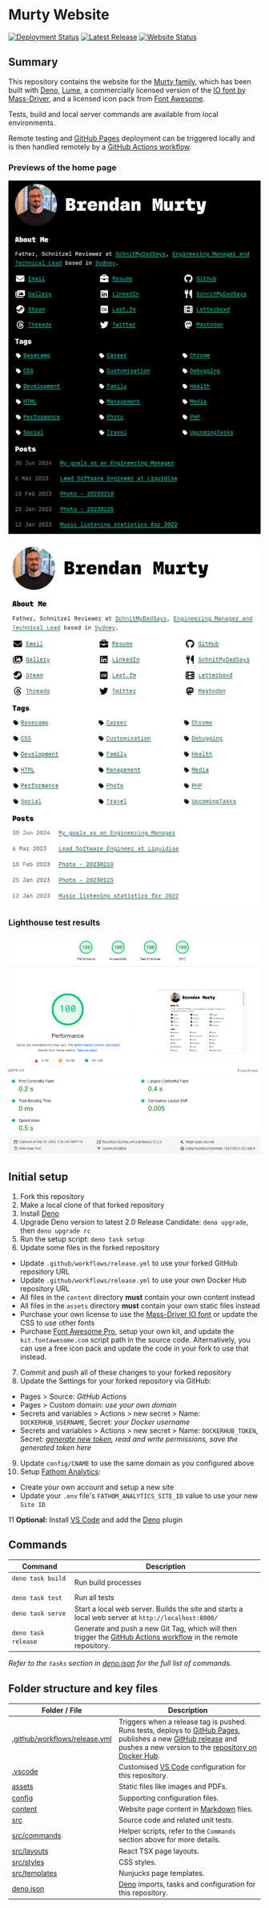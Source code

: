 # Murty Website

[ ![Deployment Status](https://img.shields.io/github/actions/workflow/status/brendanmurty/site/release.yml?label=Deployment%20Status&style=flat-square&labelColor=%23222222)](https://github.com/brendanmurty/site/actions/workflows/release.yml)
[ ![Latest Release](https://img.shields.io/github/v/release/brendanmurty/site?label=Latest%20Release&style=flat-square&color=%2323c5b0&labelColor=%23222222)](https://github.com/brendanmurty/site/releases)
[ ![Website Status](https://img.shields.io/website?url=https%3A%2F%2Fmurty.au&up_message=online&down_message=offline&style=flat-square&logo=globe&label=Website%20Status&labelColor=%23222222)](https://murty.au)

## Summary

This repository contains the website for the [Murty family](https://murty.au/), which has been built with [Deno](https://deno.land/), [Lume](https://lumeland.github.io/), a commercially licensed version of the [IO font by Mass-Driver](https://io.mass-driver.com/), and a licensed icon pack from [Font Awesome](https://fontawesome.com/).

Tests, build and local server commands are available from local environments.

Remote testing and [GitHub Pages](https://pages.github.com/) deployment can be triggered locally and is then handled remotely by a [GitHub Actions workflow](.github/workflows/release.yml).

### Previews of the home page

![Preview of the home page in dark mode](assets/docs/home-dark.png)

![Preview of the home page in light mode](assets/docs/home-light.png)

### Lighthouse test results

[![Lighthouse test results](assets/docs/lighthouse-test-results.png)](https://pagespeed.web.dev/analysis/https-murty-au/zlapa2j1go?form_factor=desktop)

## Initial setup

1. Fork this repository
2. Make a local clone of that forked repository
3. Install [Deno](https://docs.deno.com/runtime/manual/getting_started/installation/)
4. Upgrade Deno version to latest 2.0 Release Candidate: `deno upgrade`, then `deno upgrade rc`
5. Run the setup script: `deno task setup`
6. Update some files in the forked repository

- Update `.github/workflows/release.yml` to use your forked GitHub repository URL
- Update `.github/workflows/release.yml` to use your own Docker Hub repository URL
- All files in the `content` directory **must** contain your own content instead
- All files in the `assets` directory **must** contain your own static files instead
- Purchase your own license to use the [Mass-Driver IO font](https://io.mass-driver.com/) or update the CSS to use other fonts
- Purchase [Font Awesome Pro](https://fontawesome.com/), setup your own kit, and update the `kit.fontawesome.com` script path in the source code. Alternatively, you can use a free icon pack and update the code in your fork to use that instead.

7. Commit and push all of these changes to your forked repository
8. Update the Settings for your forked repository via GitHub:

- Pages > Source: _GitHub Actions_
- Pages > Custom domain: _use your own domain_
- Secrets and variables > Actions > new secret > Name: `DOCKERHUB_USERNAME`, Secret: _your Docker username_
- Secrets and variables > Actions > new secret > Name: `DOCKERHUB_TOKEN`, Secret: _[generate new token](https://app.docker.com/settings/personal-access-tokens), read and write permissions, save the generated token here_

9. Update `config/CNAME` to use the same domain as you configured above
10. Setup [Fathom Analytics](https://usefathom.com/):

- Create your own account and setup a new site
- Update your `.env` file's `FATHOM_ANALYTICS_SITE_ID` value to use your new `Site ID`

11 **Optional:** Install [VS Code](https://code.visualstudio.com/) and add the [Deno](https://marketplace.visualstudio.com/items?itemName=denoland.vscode-deno) plugin

## Commands

| Command | Description |
| ---- | ---- |
| `deno task build` &nbsp; &nbsp; &nbsp; &nbsp; &nbsp; &nbsp; &nbsp; &nbsp; &nbsp; &nbsp;  | Run build processes |
| `deno task test`  | Run all tests |
| `deno task serve` | Start a local web server. Builds the site and starts a local web server at `http://localhost:8000/` |
| `deno task release` | Generate and push a new Git Tag, which will then trigger the [GitHub Actions workflow](.github/workflows/release.yml) in the remote repository. |

_Refer to the `tasks` section in [deno.json](deno.json) for the full list of commands._

## Folder structure and key files

| Folder / File | Description |
| ---- | ---- |
| [.github/workflows/release.yml](.github/workflows/release.yml) | Triggers when a release tag is pushed. Runs tests, deploys to [GitHub Pages](https://pages.github.com/), publishes a new [GitHub release](https://github.com/brendanmurty/site/releases) and pushes a new version to the [repository on Docker Hub](https://hub.docker.com/r/brendanmurty/site). |
| [.vscode](.vscode/) | Customised [VS Code](https://code.visualstudio.com/) configuration for this repository. |
| [assets](assets/) | Static files like images and PDFs. |
| [config](config) | Supporting configuration files. |
| [content](content/) | Website page content in [Markdown](https://daringfireball.net/projects/markdown/syntax) files. |
| [src](src/) | Source code and related unit tests. |
| [src/commands](src/commands) | Helper scripts, refer to the `Commands` section above for more details. |
| [src/layouts](src/layouts) | React TSX page layouts. |
| [src/styles](src/styles) | CSS styles. |
| [src/templates](src/templates) | Nunjucks page templates. |
| [deno.json](deno.json) | [Deno](https://deno.land/) imports, tasks and configuration for this repository. |
